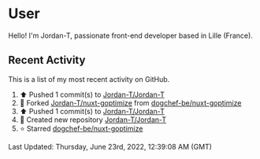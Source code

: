 # User

Hello! I'm Jordan-T, passionate front-end developer based in Lille (France).

## Recent Activity

This is a list of my most recent activity on GitHub.

<!--RECENT_ACTIVITY:start-->
1. ⬆️ Pushed 1 commit(s) to [Jordan-T/Jordan-T](https://github.com/Jordan-T/Jordan-T)
2. 🔱 Forked [Jordan-T/nuxt-goptimize](https://github.com/Jordan-T/nuxt-goptimize) from [dogchef-be/nuxt-goptimize](https://github.com/dogchef-be/nuxt-goptimize)
3. ⬆️ Pushed 1 commit(s) to [Jordan-T/Jordan-T](https://github.com/Jordan-T/Jordan-T)
4. 📔 Created new repository [Jordan-T/Jordan-T](https://github.com/Jordan-T/Jordan-T)
5. ⭐ Starred [dogchef-be/nuxt-goptimize](https://github.com/dogchef-be/nuxt-goptimize)
<!--RECENT_ACTIVITY:end-->

<!--RECENT_ACTIVITY:last_update-->
Last Updated: Thursday, June 23rd, 2022, 12:39:08 AM (GMT)
<!--RECENT_ACTIVITY:last_update_end-->

